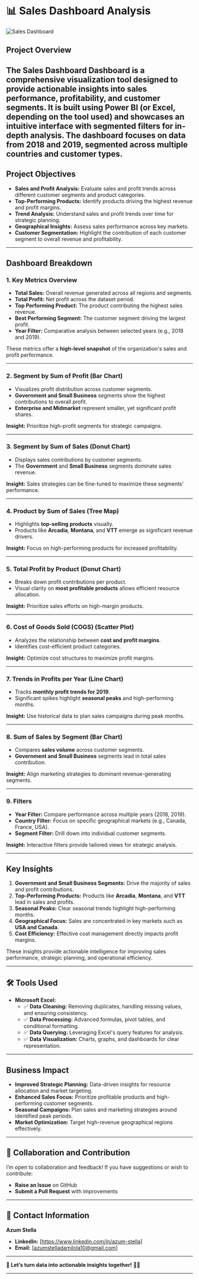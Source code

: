 
# 📊 **Sales Dashboard Analysis**  

![Sales Dashboard](Sales%20Dashboard.png)  

##  **Project Overview**  
The **Sales Dashboard Dashboard** is a comprehensive visualization tool designed to provide actionable insights into sales performance, profitability, and customer segments. It is built using Power BI (or Excel, depending on the tool used) and showcases an intuitive interface with segmented filters for in-depth analysis. The dashboard focuses on data from 2018 and 2019, segmented across multiple countries and customer types.
---

##  **Project Objectives**  
-  **Sales and Profit Analysis:** Evaluate sales and profit trends across different customer segments and product categories.  
-  **Top-Performing Products:** Identify products driving the highest revenue and profit margins.  
-  **Trend Analysis:** Understand sales and profit trends over time for strategic planning.  
-  **Geographical Insights:** Assess sales performance across key markets.  
-  **Customer Segmentation:** Highlight the contribution of each customer segment to overall revenue and profitability.  

---

##  **Dashboard Breakdown**  

###  **1. Key Metrics Overview**  
- **Total Sales:** Overall revenue generated across all regions and segments.  
- **Total Profit:** Net profit across the dataset period.  
- **Top Performing Product:** The product contributing the highest sales revenue.  
- **Best Performing Segment:** The customer segment driving the largest profit.  
- **Year Filter:** Comparative analysis between selected years (e.g., 2018 and 2019).  

These metrics offer a **high-level snapshot** of the organization's sales and profit performance.  

---

###  **2. Segment by Sum of Profit (Bar Chart)**  
- Visualizes profit distribution across customer segments.  
- **Government and Small Business** segments show the highest contributions to overall profit.  
- **Enterprise and Midmarket** represent smaller, yet significant profit shares.  

**Insight:** Prioritize high-profit segments for strategic campaigns.  

---

###  **3. Segment by Sum of Sales (Donut Chart)**  
- Displays sales contributions by customer segments.  
- The **Government** and **Small Business** segments dominate sales revenue.  

**Insight:** Sales strategies can be fine-tuned to maximize these segments' performance.  

---

###  **4. Product by Sum of Sales (Tree Map)**  
- Highlights **top-selling products** visually.  
- Products like **Arcadia**, **Montana**, and **VTT** emerge as significant revenue drivers.  

**Insight:** Focus on high-performing products for increased profitability.  

---

###  **5. Total Profit by Product (Donut Chart)**  
- Breaks down profit contributions per product.  
- Visual clarity on **most profitable products** allows efficient resource allocation.  

**Insight:** Prioritize sales efforts on high-margin products.  

---

###  **6. Cost of Goods Sold (COGS) (Scatter Plot)**  
- Analyzes the relationship between **cost and profit margins**.  
- Identifies cost-efficient product categories.  

**Insight:** Optimize cost structures to maximize profit margins.  

---

###  **7. Trends in Profits per Year (Line Chart)**  
- Tracks **monthly profit trends for 2019**.  
- Significant spikes highlight **seasonal peaks** and high-performing months.  

**Insight:** Use historical data to plan sales campaigns during peak months.  

---

###  **8. Sum of Sales by Segment (Bar Chart)**  
- Compares **sales volume** across customer segments.  
- **Government and Small Business** segments lead in total sales contribution.  

**Insight:** Align marketing strategies to dominant revenue-generating segments.  

---

###  **9. Filters**  
- **Year Filter:** Compare performance across multiple years (2018, 2019).  
- **Country Filter:** Focus on specific geographical markets (e.g., Canada, France, USA).  
- **Segment Filter:** Drill down into individual customer segments.  

**Insight:** Interactive filters provide tailored views for strategic analysis.  

---

##  **Key Insights**  
1.  **Government and Small Business Segments:** Drive the majority of sales and profit contributions.  
2.  **Top-Performing Products:** Products like **Arcadia**, **Montana**, and **VTT** lead in sales and profits.  
3.  **Seasonal Peaks:** Clear seasonal trends highlight high-performing months.  
4.  **Geographical Focus:** Sales are concentrated in key markets such as **USA and Canada**.  
5.  **Cost Efficiency:** Effective cost management directly impacts profit margins.  

These insights provide actionable intelligence for improving sales performance, strategic planning, and operational efficiency.  

---

## 🛠 **Tools Used**  
- **Microsoft Excel:**  
   - ✅ **Data Cleaning:** Removing duplicates, handling missing values, and ensuring consistency.  
   - ✅ **Data Processing:** Advanced formulas, pivot tables, and conditional formatting.  
   - ✅ **Data Querying:** Leveraging Excel's query features for analysis.  
   - ✅ **Data Visualization:** Charts, graphs, and dashboards for clear representation.  

---

##  **Business Impact**  
-  **Improved Strategic Planning:** Data-driven insights for resource allocation and market targeting.  
-  **Enhanced Sales Focus:** Prioritize profitable products and high-performing customer segments.  
-  **Seasonal Campaigns:** Plan sales and marketing strategies around identified peak periods.  
-  **Market Optimization:** Target high-revenue geographical regions effectively.  

---

## 🤝 **Collaboration and Contribution**  
I’m open to collaboration and feedback! If you have suggestions or wish to contribute:  
- **Raise an Issue** on GitHub  
- **Submit a Pull Request** with improvements  

---

## 📧 **Contact Information**  
**Azum Stella**  
- **LinkedIn:** [https://www.linkedin.com/in/azum-stella]  
- **Email:** [azumstelladamilola10@gmail.com]  

---

**🔗 Let’s turn data into actionable insights together!** 🚀✨  

---

